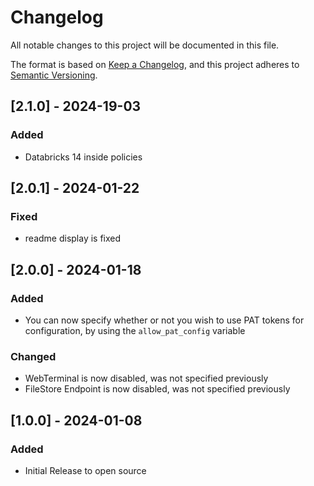 # Changelog

All notable changes to this project will be documented in this file.

The format is based on [Keep a Changelog](https://keepachangelog.com/en/1.0.0/),
and this project adheres to [Semantic Versioning](https://semver.org/spec/v2.0.0.html).

## [2.1.0] - 2024-19-03

### Added

- Databricks 14 inside policies


## [2.0.1] - 2024-01-22

### Fixed

- readme display is fixed

## [2.0.0] - 2024-01-18

### Added

- You can now specify whether or not you wish to use PAT tokens for configuration, by using the `allow_pat_config` variable

### Changed

- WebTerminal is now disabled, was not specified previously
- FileStore Endpoint is now disabled, was not specified previously

## [1.0.0] - 2024-01-08

### Added

- Initial Release to open source
